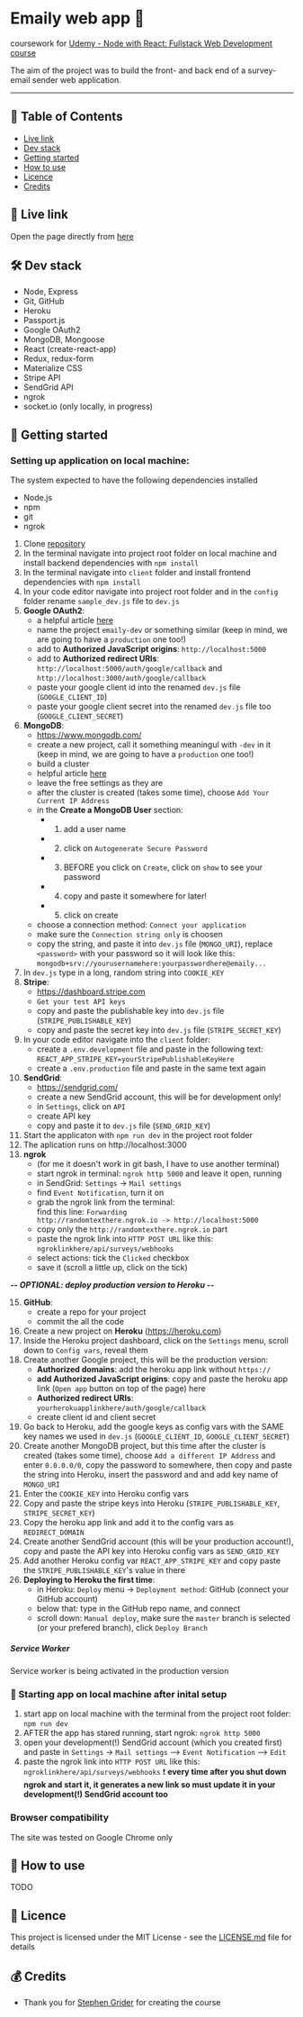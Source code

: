 # Emaily web app 📧
coursework for [Udemy - Node with React: Fullstack Web Development course](https://www.udemy.com/node-with-react-fullstack-web-development/)

The aim of the project was to build the front- and back end of a survey-email sender web application.

***

## 📑 Table of Contents
* [Live link](#-live-link)
* [Dev stack](#-dev-stack)
* [Getting started](#-getting-started)
* [How to use](#-how-to-use)
* [Licence](#-licence)
* [Credits](#-credits)

## 🔗 Live link  
Open the page directly from [here](https://obscure-tundra-54097.herokuapp.com/)  

## 🛠 Dev stack
- Node, Express
- Git, GitHub
- Heroku
- Passport.js
- Google OAuth2
- MongoDB, Mongoose
- React (create-react-app)
- Redux, redux-form
- Materialize CSS
- Stripe API
- SendGrid API
- ngrok
- socket.io (only locally, in progress)

## 🏁 Getting started

### Setting up application on local machine:  
The system expected to have the following dependencies installed
* Node.js
* npm
* git
* ngrok

1. Clone [repository](https://github.com/jpacsai/Emaily)
2. In the terminal navigate into project root folder on local machine and install backend dependencies with `npm install`
3. In the terminal navigate into `client` folder and install frontend dependencies with `npm install`
4. In your code editor navigate into project root folder and in the `config` folder rename `sample_dev.js` file to `dev.js`
5. **Google OAuth2**:
    - a helpful article [here](https://medium.com/@pablo127/google-api-authentication-with-oauth-2-on-the-example-of-gmail-a103c897fd98)
    - name the project `emaily-dev` or something similar (keep in mind, we are going to have a `production` one too!)
    - add to **Authorized JavaScript origins**: `http://localhost:5000`
    - add to **Authorized redirect URIs**: `http://localhost:5000/auth/google/callback` and `http://localhost:3000/auth/google/callback`
    - paste your google client id into the renamed `dev.js` file (`GOOGLE_CLIENT_ID`)
    - paste your google client secret into the renamed `dev.js` file too (`GOOGLE_CLIENT_SECRET`)
6. **MongoDB**:
    - https://www.mongodb.com/
    - create a new project, call it something meaningul with `-dev` in it (keep in mind, we are going to have a `production` one too!)
    - build a cluster
    - helpful article [here](https://code.tutsplus.com/tutorials/create-a-database-cluster-in-the-cloud-with-mongodb-atlas--cms-31840)
    - leave the free settings as they are
    - after the cluster is created (takes some time), choose `Add Your Current IP Address`
    - in the **Create a MongoDB User** section:
       - 1. add a user name
       - 2. click on `Autogenerate Secure Password`
       - 3. BEFORE you click on `Create`, click on `show` to see your password
       - 4. copy and paste it somewhere for later!
       - 5. click on create
    - choose a connection method: `Connect your application`
    - make sure the `Connection string only` is choosen
    - copy the string, and paste it into `dev.js` file (`MONGO_URI`), replace `<password>` with your password so it will look like this:
      `mongodb+srv://yourusernamehere:yourpasswordhere@emaily...`
7. In `dev.js` type in a long, random string into `COOKIE_KEY`
8. **Stripe**:
    - https://dashboard.stripe.com
    - `Get your test API keys`
    - copy and paste the publishable key into `dev.js` file (`STRIPE_PUBLISHABLE_KEY`)
    - copy and paste the secret key into `dev.js` file (`STRIPE_SECRET_KEY`)
9. In your code editor navigate into the `client` folder:
    - create a `.env.development` file and paste in the following text: `REACT_APP_STRIPE_KEY=yourStripePublishableKeyHere`
    - create a `.env.production` file and paste in the same text again
10. **SendGrid**:
    - https://sendgrid.com/
    - create a new SendGrid account, this will be for development only!
    - in `Settings`, click on `API`
    - create API key
    - copy and paste it to `dev.js` file (`SEND_GRID_KEY`)
12. Start the applicaton with `npm run dev` in the project root folder
13. The aplication runs on http://localhost:3000
14. **ngrok**
    - (for me it doesn't work in git bash, I have to use another terminal)
    - start ngrok in terminal: `ngrok http 5000` and leave it open, running
    - in SendGrid: `Settings` -> `Mail settings`
    - find `Event Notification`, turn it on
    - grab the ngrok link from the terminal:  
      find this line: `Forwarding                    http://randomtexthere.ngrok.io -> http://localhost:5000`
    - copy only the `http://randomtexthere.ngrok.io` part
    - paste the ngrok link into `HTTP POST URL` like this: `ngroklinkhere/api/surveys/webhooks`
    - select actions: tick the `Clicked` checkbox
    - save it (scroll a little up, click on the tick)

***-- OPTIONAL: deploy production version to Heroku --*** 
  
15. **GitHub**:
    - create a repo for your project
    - commit the all the code
16. Create a new project on **Heroku** (https://heroku.com)
17. Inside the Heroku project dashboard, click on the `Settings` menu, scroll down to `Config vars`, reveal them
18. Create another Google project, this will be the production version:
     - **Authorized domains**: add the heroku app link without `https://`
     - **add Authorized JavaScript origins**: copy and paste the heroku app link (`Open app` button on top of the page) here
     - **Authorized redirect URIs**: `yourherokuapplinkhere/auth/google/callback`
     - create client id and client secret
19. Go back to Heroku, add the google keys as config vars with the SAME key names we used in `dev.js` (`GOOGLE_CLIENT_ID`, `GOOGLE_CLIENT_SECRET`)
20. Create another MongoDB project, but this time after the cluster is created (takes some time), choose `Add a different IP Address` and enter `0.0.0.0/0`, copy the password to somewhere, then copy and paste the string into Heroku, insert the password and and add key name of `MONGO_URI`
21. Enter the `COOKIE_KEY` into Heroku config vars
22. Copy and paste the stripe keys into Heroku (`STRIPE_PUBLISHABLE_KEY`, `STRIPE_SECRET_KEY`)
23. Copy the heroku app link and add it to the config vars as `REDIRECT_DOMAIN`
24. Create another SendGrid account (this will be your production account!), copy and paste the API key into Heroku config vars as `SEND_GRID_KEY`
25. Add another Heroku config var `REACT_APP_STRIPE_KEY` and copy paste the `STRIPE_PUBLISHABLE_KEY`'s value in there
26. **Deploying to Heroku the first time**:
     - in Heroku: `Deploy` menu -> `Deployment method`: GitHub (connect your GitHub account)
     - below that: type in the GitHub repo name, and connect
     - scroll down: `Manual deploy`, make sure the `master` branch is selected (or your prefered branch), click `Deploy Branch`
     
##### Service Worker  
Service worker is being activated in the production version
     
### 🏃 Starting app on local machine after inital setup  
1. start app on local machine with the terminal from the project root folder: `npm run dev`
2. AFTER the app has stared running, start ngrok: `ngrok http 5000`
3. open your development(!) SendGrid account (which you created first) and paste in `Settings` -> `Mail settings` --> `Event Notification` --> `Edit`
4. paste the ngrok link into `HTTP POST URL` like this: `ngroklinkhere/api/surveys/webhooks`
❗ **every time after you shut down ngrok and start it, it generates a new link so must update it in your development(!) SendGrid account too**

### Browser compatibility  
The site was tested on Google Chrome only

## 🍴 How to use 

TODO

## 📜 Licence

This project is licensed under the MIT License - see the [LICENSE.md](https://github.com/jpacsai/Emaily/blob/master/README.md) file for details

## 💰 Credits
- Thank you for [Stephen Grider](https://www.udemy.com/user/sgslo/) for creating the course
